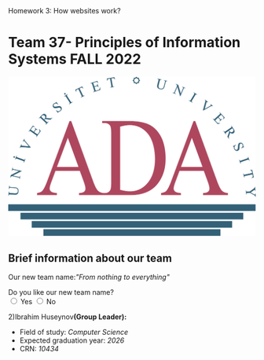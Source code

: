 <!DOCTYPE html>
<!-- 
    SITE 1101 Principles of Information Systems Fall 2022 
    (c)2022 by Name Surname 
    Submitted in partial fulfillment of the requirements of the course.
-->
<html>
    <head>
    Homework 3: How websites work?    
    </head>
    <body>
      

<h1 text-align:center>Team 37- Principles of Information Systems FALL 2022</h1>
        <img text-align:center width="650/" lenght="400/" src="https://github.com/ADA-SITE-SITE1101-2022-Fall/website-team-37/blob/main/media/ada_logo_color.png"/>
        <h2 text-align:center> Brief information about our team</h2>
        <p text-align:center>Our new team name:<em>"From nothing to everything"</em></p>
        <section class="choice">
        <span>Do you like our new team name?</span>
        <br>
        <input type="radio" id="yes" name="choices" value="yes">
        <label for="yes">Yes</label>
        <input id="no" name="choices" value="no" type="radio">
        <label for="no">No</label>
        </section>
<p text-align:center>2)Ibrahim Huseynov<strong>(Group Leader):</strong></p>
        <ul>
            <li text-align:center>Field of study: <em> Computer Science</em></li>
            <li text-align:center>Expected graduation year: <em> 2026</em></li>
            <li text-align:center>CRN:<em> 10434</em></li>
        </ul>
</body>
</html>
